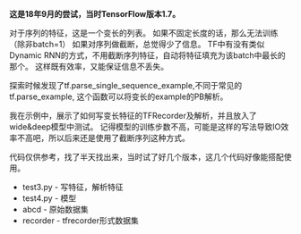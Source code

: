 **这是18年9月的尝试，当时TensorFlow版本1.7。**

对于序列的特征，这是一个变长的列表。
如果不固定长度的话，那么无法训练（除非batch=1）
如果对序列做截断，总觉得少了信息。
TF中有没有类似Dynamic RNN的方式，不用截断序列特征，自动将特征填充为该batch中最长的那个。
这样既有效率，又能保证信息不丢失。


探索时候发现了tf.parse_single_sequence_example,不同于常见的tf.parse_example,
这个函数可以将变长的example的PB解析。

我在示例中，展示了如何写变长特征的TFRecorder及解析，并且放入了wide&deep模型中测试。
记得模型的训练步数不高，可能是这样的写法导致IO效率不高吧，所以后来还是使用了截断序列这种方式。

代码仅供参考，找了半天找出来，当时试了好几个版本，这几个代码好像能搭配使用。

* test3.py - 写特征，解析特征
* test4.py - 模型
* abcd - 原始数据集
* recorder - tfrecorder形式数据集

